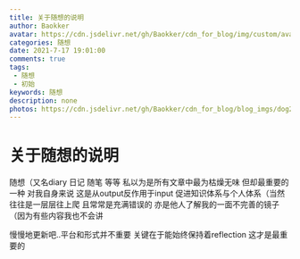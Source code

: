 ```yaml
---
title: 关于随想的说明
author: Baokker
avatar: https://cdn.jsdelivr.net/gh/Baokker/cdn_for_blog/img/custom/avatar.jpg
categories: 随想
date: 2021-7-17 19:01:00
comments: true
tags: 
 - 随想
 - 初始
keywords: 随想
description: none
photos: https://cdn.jsdelivr.net/gh/Baokker/cdn_for_blog/blog_imgs/dog2.jpg
---
```


# 关于随想的说明

随想（又名diary 日记 随笔 等等  私以为是所有文章中最为枯燥无味 但却最重要的一种 对我自身来说 这是从output反作用于input 促进知识体系与个人体系（当然 往往是一层层往上爬 且常常是充满错误的  亦是他人了解我的一面不完善的镜子（因为有些内容我也不会讲

慢慢地更新吧..平台和形式并不重要 关键在于能始终保持着reflection 这才是最重要的